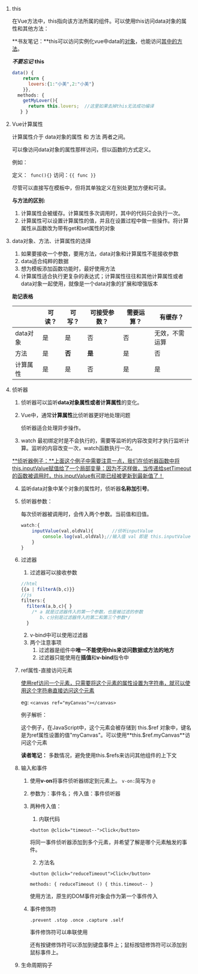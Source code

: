1. this

   在Vue方法中，this指向该方法所属的组件。可以使用this访问data对象的属性和其他方法：

    **书友笔记：**this可以访问实例化vue中data的<u>对象</u>，也能访问<u>其中的方法</u>。 

   ***不要忘记*** **this**

   ```javascript
   data() {
       return {
         lovers:{1:"小美",2:"小美"}
       }},
     methods: {
       getMyLover(){
         return this.lovers;  //这里如果去掉this无法成功编译
      } }
   ```

2. Vue计算属性

   计算属性介于 data对象的属性 和 方法 两者之间。

   可以像访问data对象的属性那样访问，但以函数的方式定义。

   例如：

   定义：` func(){}` 访问：`{{ func }}`

   尽管可以直接写在模板中，但将其单独定义在别处更加方便和可读。

   **与方法的区别:**

   1. 计算属性会被缓存。计算属性多次调用时，其中的代码只会执行一次。
   2. 计算属性可以设置计算属性的值，并且在设置过程中做一些操作。将计算属性从函数改为带有get和set属性的对象

3. data对象、方法、计算属性的选择

   1. 如果要接收一个参数，要用方法，data对象和计算属性不能接收参数
   2. data适合纯粹的数据
   3. 想为模板添加函数功能时，最好使用方法
   4. 计算属性适合执行更复杂的表达式；计算属性往往和其他计算属性或者data对象一起使用，就像是一个data对象的扩展和增强版本

   **助记表格** 

   |          | 可读？ | 可写？ | 可接受参数？ | 需要运算？ | 有缓存？       |
   | -------- | ------ | ------ | ------------ | ---------- | -------------- |
   | data对象 | 是     | 是     | 否           | 否         | 无效，不需运算 |
   | 方法     | 是     | **否** | **是**       | 是         | 否             |
   | 计算属性 | 是     | 是     | 否           | 是         | 是             |

4. 侦听器

   1. 侦听器可以监听**data对象属性或者计算属性**的变化。

   2. Vue中，通常**计算属性**比侦听器更好地处理问题

      侦听器适合处理异步操作。

   3. watch 最初绑定时是不会执行的，需要等监听的内容改变时才执行监听计算。监听的内容改变一次，watch函数执行一次。

   <u>**侦听器例子：**上面这个例子中需要注意一点，我们在侦听器函数中将this.inputValue赋值给了一个局部变量：因为不这样做，当传递给setTimeout的函数被调用时，this.inputValue有可能已经被更新到最新值了！</u>

   4. 监听data对象中某个对象的属性时，侦听器**名称加引号**。

   5. 侦听器参数：

      每次侦听器被调用时，会传入两个参数。当前值和旧值。

      ```js
      watch:{
          inputValue(val,oldVal){		//侦听inputValue
              console.log(val,oldVal);//输入值 val 即是 this.inputValue
          }
      }
      ```


   6. 过滤器

      1. 过滤器可以接收参数

      ```javascript
      //html
      {{a | filterA(b,c)}}
      //js
      filters:{
        filterA(a,b,c){ }
          /* a 就是过滤器传入的第一个参数，也是被过滤的参数
             b、c分别是过滤器传入的第二和第三个参数*/
        }
      ```

      2. v-bind中可以使用过滤器
      3. 两个注意事项
         1. 过滤器是组件中**唯一不能使用this来访问数据或方法的地方**
         2. 过滤器只能使用在**插值**和**v-bind**指令中

   7. ref属性-直接访问元素

      <u>使用ref访问一个元素，只需要将这个元素的属性设置为字符串，就可以使用这个字符串直接访问这个元素</u>

      eg: `<canvas ref="myCanvas"></canvas>`

      例子解析：

      这个例子，在JavaScript中，这个元素会被存储到 this.$ref 对象中，键名是为ref属性设置的值"myCanvas"。可以使用**this.$ref.myCanvas**访问这个元素

      **读者笔记：** 多数情况，避免使用this.$refs来访问其他组件的上下文

   8. 输入和事件

      1. 使用**v-on**将事件侦听器绑定到元素上。 `v-on:`简写为 `@`

      2. 参数为：事件名； 传入值：事件侦听器

      3. 两种传入值：
         1. 内联代码

         `<button @click="timeout--">Click</button>`

         将同一事件侦听器添加到多个元素，并希望了解是哪个元素触发的事件。

         2. 方法名

         `<button @click="reduceTimeout">Click</button>`

         `methods: { reduceTimeout () { this.timeout-- }`

         使用方法，原生的DOM事件对象会作为第一个事件传入

      4. 事件修饰符

         `.prevent .stop .once .capture .self `

         事件修饰符可以串联使用

         还有按键修饰符可以添加到键盘事件上；鼠标按钮修饰符可以添加到鼠标事件上。

   9. 生命周期钩子

      